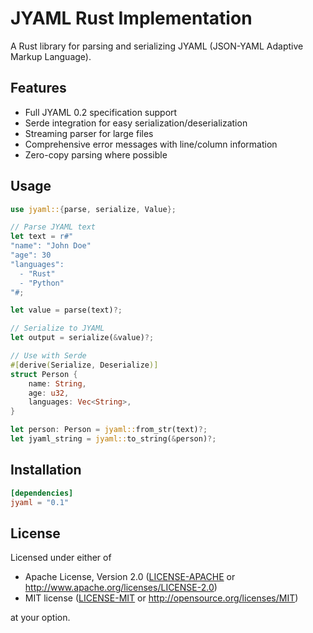 # JYAML Rust Implementation

A Rust library for parsing and serializing JYAML (JSON-YAML Adaptive Markup Language).

## Features

- Full JYAML 0.2 specification support
- Serde integration for easy serialization/deserialization
- Streaming parser for large files
- Comprehensive error messages with line/column information
- Zero-copy parsing where possible

## Usage

```rust
use jyaml::{parse, serialize, Value};

// Parse JYAML text
let text = r#"
"name": "John Doe"
"age": 30
"languages":
  - "Rust"
  - "Python"
"#;

let value = parse(text)?;

// Serialize to JYAML
let output = serialize(&value)?;

// Use with Serde
#[derive(Serialize, Deserialize)]
struct Person {
    name: String,
    age: u32,
    languages: Vec<String>,
}

let person: Person = jyaml::from_str(text)?;
let jyaml_string = jyaml::to_string(&person)?;
```

## Installation

```toml
[dependencies]
jyaml = "0.1"
```

## License

Licensed under either of

- Apache License, Version 2.0 ([LICENSE-APACHE](LICENSE-APACHE) or http://www.apache.org/licenses/LICENSE-2.0)
- MIT license ([LICENSE-MIT](LICENSE-MIT) or http://opensource.org/licenses/MIT)

at your option.